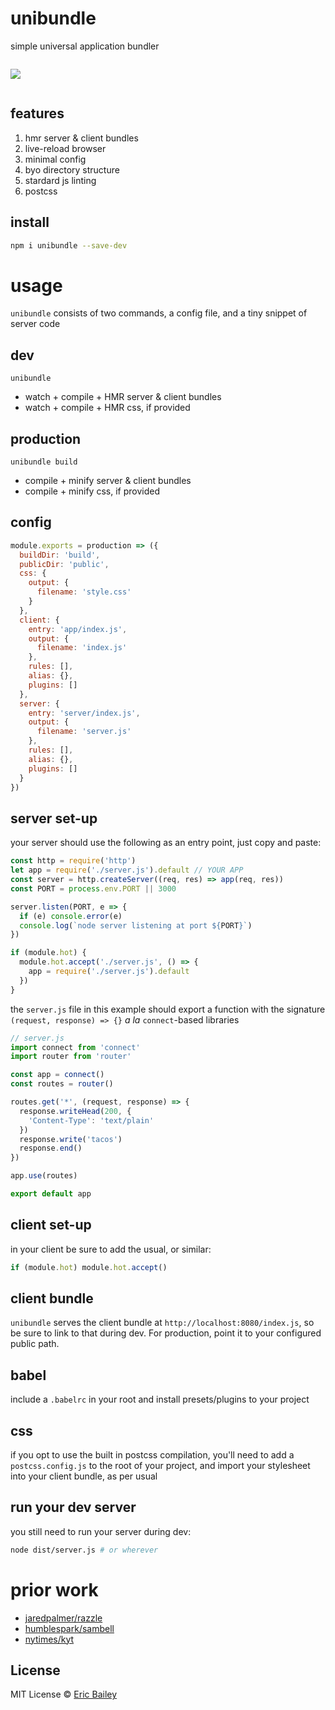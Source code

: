 # unibundle
simple universal application bundler

<img src='https://raw.githubusercontent.com/estrattonbailey/unibundle/master/unibundle.gif' style='max-width: 600px; margin: 1em 0;' />

## features
1. hmr server & client bundles
2. live-reload browser
2. minimal config
3. byo directory structure
4. stardard js linting
5. postcss

## install
```bash
npm i unibundle --save-dev
```

# usage
`unibundle` consists of two commands, a config file, and a tiny snippet of server
code

## dev
```
unibundle
```
- watch + compile + HMR server & client bundles
- watch + compile + HMR css, if provided

## production
```
unibundle build
```
- compile + minify server & client bundles
- compile + minify css, if provided

## config
```javascript
module.exports = production => ({
  buildDir: 'build',
  publicDir: 'public',
  css: {
    output: {
      filename: 'style.css'
    }
  },
  client: {
    entry: 'app/index.js',
    output: {
      filename: 'index.js'
    },
    rules: [],
    alias: {},
    plugins: []
  },
  server: {
    entry: 'server/index.js',
    output: {
      filename: 'server.js'
    },
    rules: [],
    alias: {},
    plugins: []
  }
})
```

## server set-up
your server should use the following as an entry point, just copy and paste:
```javascript
const http = require('http')
let app = require('./server.js').default // YOUR APP
const server = http.createServer((req, res) => app(req, res))
const PORT = process.env.PORT || 3000

server.listen(PORT, e => {
  if (e) console.error(e)
  console.log(`node server listening at port ${PORT}`)
})

if (module.hot) {
  module.hot.accept('./server.js', () => {
    app = require('./server.js').default
  })
}
```
the `server.js` file in this example should export a function with the signature
`(request, response) => {}` *a la* `connect`-based libraries
```javascript
// server.js
import connect from 'connect'
import router from 'router'

const app = connect()
const routes = router()

routes.get('*', (request, response) => {
  response.writeHead(200, {
    'Content-Type': 'text/plain'
  })
  response.write('tacos')
  response.end()
})

app.use(routes)

export default app
```

## client set-up
in your client be sure to add the usual, or similar:
```javascript
if (module.hot) module.hot.accept()
```

## client bundle
`unibundle` serves the client bundle at `http://localhost:8080/index.js`, so be
sure to link to that during dev. For production, point it to your configured
public path.

## babel
include a `.babelrc` in your root and install presets/plugins to your project

## css
if you opt to use the built in postcss compilation, you'll need to add a
  `postcss.config.js` to the root of your project, and import your stylesheet
  into your client bundle, as per usual

## run your dev server
you still need to run your server during dev:
```bash
node dist/server.js # or wherever
```

# prior work
- [jaredpalmer/razzle](https://github.com/jaredpalmer/razzle)
- [humblespark/sambell](https://github.com/humblespark/sambell)
- [nytimes/kyt](https://github.com/nytimes/kyt)

## License
MIT License © [Eric Bailey](https://estrattonbailey.com)
